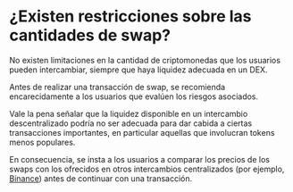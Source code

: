 # ¿Existen restricciones sobre las cantidades de swap?

No existen limitaciones en la cantidad de criptomonedas que los usuarios pueden intercambiar, siempre que haya liquidez adecuada en un DEX.

Antes de realizar una transacción de swap, se recomienda encarecidamente a los usuarios que evalúen los riesgos asociados.

Vale la pena señalar que la liquidez disponible en un intercambio descentralizado podría no ser adecuada para dar cabida a ciertas transacciones importantes, en particular aquellas que involucran tokens menos populares.

En consecuencia, se insta a los usuarios a comparar los precios de los swaps con los ofrecidos en otros intercambios centralizados (por ejemplo, [Binance](https://binance.com)) antes de continuar con una transacción.